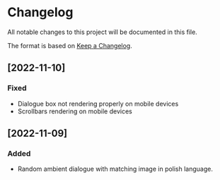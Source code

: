 # Changelog

All notable changes to this project will be documented in this file.

The format is based on [Keep a Changelog](https://keepachangelog.com/en/1.0.0/).

## [2022-11-10]

### Fixed

- Dialogue box not rendering properly on mobile devices
- Scrollbars rendering on mobile devices

## [2022-11-09]

### Added

- Random ambient dialogue with matching image in polish language.
